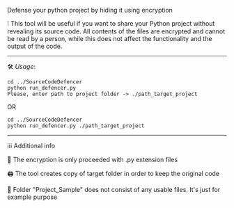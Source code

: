 Defense your python project by hiding it using encryption

❕ This tool will be useful if you want to share your Python project without revealing its source code. All contents of the files are encrypted and cannot be read by a person, while this does not affect the functionality and the output of the code.

--------------------------------------------

🛠 *Usage*:

```
cd ../SourceCodeDefencer
python run_defencer.py
Please, enter path to project folder -> ./path_target_project
```
OR

```
cd ../SourceCodeDefencer
python run_defencer.py ./path_target_project
```

--------------------------------------------

ℹ️ℹ️ℹ️ Additional info

🐍 The encryption is only proceeded with .py extension files

🖨 The tool creates copy of target folder in order to keep the original code

📂 Folder "Project_Sample" does not consist of any usable files. It's just for example purpose